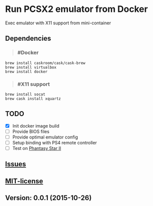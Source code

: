 # Run PCSX2 emulator from Docker

Exec emulator with X11 support from mini-container

## Dependencies

> ### #Docker
```shell
brew install caskroom/cask/cask-brew
brew install virtualbox
brew install docker
```

> ### #X11 support
```shell
brew install socat
brew cask install xquartz
```

## TODO

- [x] Init docker image build
- [ ] Provide BIOS files
- [ ] Provide optimal emulator config
- [ ] Setup binding with PS4 remote controller
- [ ] Test on [Phantasy Star II](http://pscave.com/psg2/download/)

## [Issues](https://github.com/sfate/pcsx_docker/issues)

## [MIT-license](/license.md)

## Version: 0.0.1 (2015-10-26)

